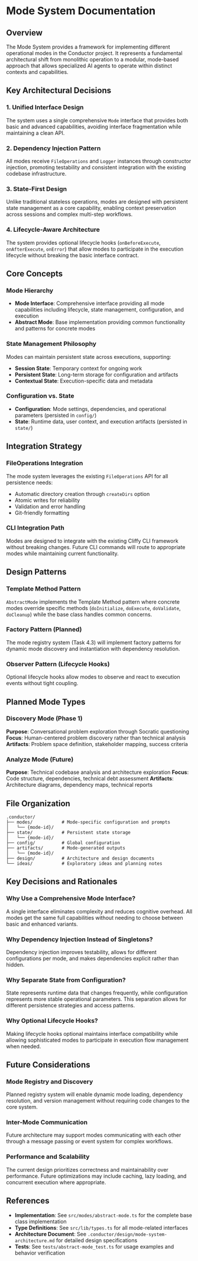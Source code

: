 # Mode System Documentation

## Overview

The Mode System provides a framework for implementing different operational modes in the Conductor project. It represents a fundamental architectural shift from monolithic operation to a modular, mode-based approach that allows specialized AI agents to operate within distinct contexts and capabilities.

## Key Architectural Decisions

### 1. **Unified Interface Design**

The system uses a single comprehensive `Mode` interface that provides both basic and advanced capabilities, avoiding interface fragmentation while maintaining a clean API.

### 2. **Dependency Injection Pattern**

All modes receive `FileOperations` and `Logger` instances through constructor injection, promoting testability and consistent integration with the existing codebase infrastructure.

### 3. **State-First Design**

Unlike traditional stateless operations, modes are designed with persistent state management as a core capability, enabling context preservation across sessions and complex multi-step workflows.

### 4. **Lifecycle-Aware Architecture**

The system provides optional lifecycle hooks (`onBeforeExecute`, `onAfterExecute`, `onError`) that allow modes to participate in the execution lifecycle without breaking the basic interface contract.

## Core Concepts

### Mode Hierarchy

- **Mode Interface**: Comprehensive interface providing all mode capabilities including lifecycle, state management, configuration, and execution
- **Abstract Mode**: Base implementation providing common functionality and patterns for concrete modes

### State Management Philosophy

Modes can maintain persistent state across executions, supporting:

- **Session State**: Temporary context for ongoing work
- **Persistent State**: Long-term storage for configuration and artifacts
- **Contextual State**: Execution-specific data and metadata

### Configuration vs. State

- **Configuration**: Mode settings, dependencies, and operational parameters (persisted in `config/`)
- **State**: Runtime data, user context, and execution artifacts (persisted in `state/`)

## Integration Strategy

### FileOperations Integration

The mode system leverages the existing `FileOperations` API for all persistence needs:

- Automatic directory creation through `createDirs` option
- Atomic writes for reliability
- Validation and error handling
- Git-friendly formatting

### CLI Integration Path

Modes are designed to integrate with the existing Cliffy CLI framework without breaking changes. Future CLI commands will route to appropriate modes while maintaining current functionality.

## Design Patterns

### Template Method Pattern

`AbstractMode` implements the Template Method pattern where concrete modes override specific methods (`doInitialize`, `doExecute`, `doValidate`, `doCleanup`) while the base class handles common concerns.

### Factory Pattern (Planned)

The mode registry system (Task 4.3) will implement factory patterns for dynamic mode discovery and instantiation with dependency resolution.

### Observer Pattern (Lifecycle Hooks)

Optional lifecycle hooks allow modes to observe and react to execution events without tight coupling.

## Planned Mode Types

### Discovery Mode (Phase 1)

**Purpose**: Conversational problem exploration through Socratic questioning
**Focus**: Human-centered problem discovery rather than technical analysis
**Artifacts**: Problem space definition, stakeholder mapping, success criteria

### Analyze Mode (Future)

**Purpose**: Technical codebase analysis and architecture exploration
**Focus**: Code structure, dependencies, technical debt assessment
**Artifacts**: Architecture diagrams, dependency maps, technical reports

## File Organization

```
.conductor/
├── modes/           # Mode-specific configuration and prompts
│   └── {mode-id}/
├── state/           # Persistent state storage
│   └── {mode-id}/
├── config/          # Global configuration
├── artifacts/       # Mode-generated outputs
│   └── {mode-id}/
├── design/          # Architecture and design documents
└── ideas/           # Exploratory ideas and planning notes
```

## Key Decisions and Rationales

### Why Use a Comprehensive Mode Interface?

A single interface eliminates complexity and reduces cognitive overhead. All modes get the same full capabilities without needing to choose between basic and enhanced variants.

### Why Dependency Injection Instead of Singletons?

Dependency injection improves testability, allows for different configurations per mode, and makes dependencies explicit rather than hidden.

### Why Separate State from Configuration?

State represents runtime data that changes frequently, while configuration represents more stable operational parameters. This separation allows for different persistence strategies and access patterns.

### Why Optional Lifecycle Hooks?

Making lifecycle hooks optional maintains interface compatibility while allowing sophisticated modes to participate in execution flow management when needed.

## Future Considerations

### Mode Registry and Discovery

Planned registry system will enable dynamic mode loading, dependency resolution, and version management without requiring code changes to the core system.

### Inter-Mode Communication

Future architecture may support modes communicating with each other through a message passing or event system for complex workflows.

### Performance and Scalability

The current design prioritizes correctness and maintainability over performance. Future optimizations may include caching, lazy loading, and concurrent execution where appropriate.

## References

- **Implementation**: See `src/modes/abstract-mode.ts` for the complete base class implementation
- **Type Definitions**: See `src/lib/types.ts` for all mode-related interfaces
- **Architecture Document**: See `.conductor/design/mode-system-architecture.md` for detailed design specifications
- **Tests**: See `tests/abstract-mode_test.ts` for usage examples and behavior verification
